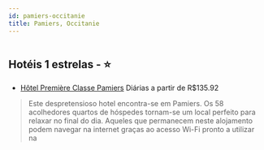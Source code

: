 ```yaml
---
id: pamiers-occitanie
title: Pamiers, Occitanie
---
```


<center><img src="http://photos.hotelbeds.com/giata/19/196966/196966a_hb_a_001.jpg" alt="" /></center>


## Hotéis 1 estrelas - ⭐️

-    [Hôtel Première Classe Pamiers](https://www.hurb.com/hoteis/pamiers/hotel-premiere-classe-pamiers-JNP-JP786805?cmp=18055) Diárias a partir de R$135.92
   > Este despretensioso hotel encontra-se em Pamiers. Os 58 acolhedores quartos de hóspedes tornam-se um local perfeito para relaxar no final do dia. Aqueles que permanecem neste alojamento podem navegar na internet graças ao acesso Wi-Fi pronto a utilizar na
